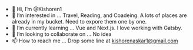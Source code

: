 - 👋 Hi, I’m @Kishoren1
- 👀 I’m interested in ... Travel, Reading, and Coadeing. A lots of places are already in my bucket. Need to expore them one by one.
- 🌱 I’m currently learning ... Vue and Next.js. I love working with Gatsby.
- 💞️ I’m looking to collaborate on ... No idea
- 📫 How to reach me ... Drop some line at kishorenaskar1@gmail.com

<!---
Kishoren1/Kishoren1 is a ✨ special ✨ repository because its `README.md` (this file) appears on your GitHub profile.
You can click the Preview link to take a look at your changes.
--->
